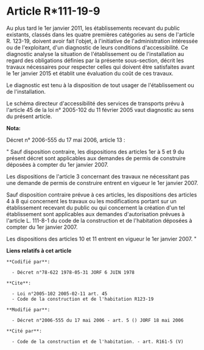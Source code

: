 # Article R*111-19-9

Au plus tard le 1er janvier 2011, les établissements recevant du public existants, classés dans les quatre premières
catégories au sens de l'article R. 123-19, doivent avoir fait l'objet, à l'initiative de l'administration intéressée ou de
l'exploitant, d'un diagnostic de leurs conditions d'accessibilité. Ce diagnostic analyse la situation de l'établissement ou
de l'installation au regard des obligations définies par la présente sous-section, décrit les travaux nécessaires pour
respecter celles qui doivent être satisfaites avant le 1er janvier 2015 et établit une évaluation du coût de ces travaux.

Le diagnostic est tenu à la disposition de tout usager de l'établissement ou de l'installation.

Le schéma directeur d'accessibilité des services de transports prévu à l'article 45 de la loi n° 2005-102 du 11 février 2005
vaut diagnostic au sens du présent article.

**Nota:**

Décret n° 2006-555 du 17 mai 2006, article 13 : 

" Sauf disposition contraire, les dispositions des articles 1er à 5 et 9 du présent décret sont applicables aux demandes de
permis de construire déposées à compter du 1er janvier 2007. 

Les dispositions de l'article 3 concernant des travaux ne nécessitant pas une demande de permis de construire entrent en
vigueur le 1er janvier 2007. 

Sauf disposition contraire prévue à ces articles, les dispositions des articles 4 à 8 qui concernent les travaux ou les
modifications portant sur un établissement recevant du public ou qui concernent la création d'un tel établissement sont
applicables aux demandes d'autorisation prévues à l'article L. 111-8-1 du code de la construction et de l'habitation déposées
à compter du 1er janvier 2007. 

Les dispositions des articles 10 et 11 entrent en vigueur le 1er janvier 2007. "

**Liens relatifs à cet article**

	**Codifié par**:

	  - Décret n°78-622 1978-05-31 JORF 6 JUIN 1978

	**Cite**:

	  - Loi n°2005-102 2005-02-11 art. 45
	  - Code de la construction et de l'habitation R123-19

	**Modifié par**:

	  - Décret n°2006-555 du 17 mai 2006 - art. 5 () JORF 18 mai 2006

	**Cité par**:

	  - Code de la construction et de l'habitation. - art. R161-5 (V)
